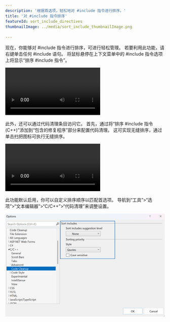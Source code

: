 ```yaml
---
description: '根据首选项，轻松地对 #include 指令进行排序。'
title: '对 #include 指令排序'
featureId: sort_include_directives
thumbnailImage: ../media/sort_include_thumbnailImage.png

---
```



现在，你能够对 #include 指令进行排序，可进行轻松管理。 若要利用此功能，请右键单击任何 #include 语句。 将鼠标悬停在上下文菜单中的 #include 指令选项上将显示“排序 #include 指令”。

![排序包括上下文](../media/sort_include_context.mp4 "排序包括上下文")

此外，还可以通过代码清理条目访问它。 首先，通过将“排序 #include 指令(C++)”添加到“包含的修复程序”部分来配置代码清理。 这可实现无缝排序，通过单击扫把图标可执行无缝排序。

![排序包括条目](../media/sort_include_cleanup.mp4 "排序包括条目")

此功能默认启用，你可以自定义排序顺序以匹配首选项。 导航到“工具”>“选项”>“文本编辑器”>“C/C++”>“代码清理”来调整设置。

![排序包括设置](../media/sort_include_setting.png "排序包括设置")
